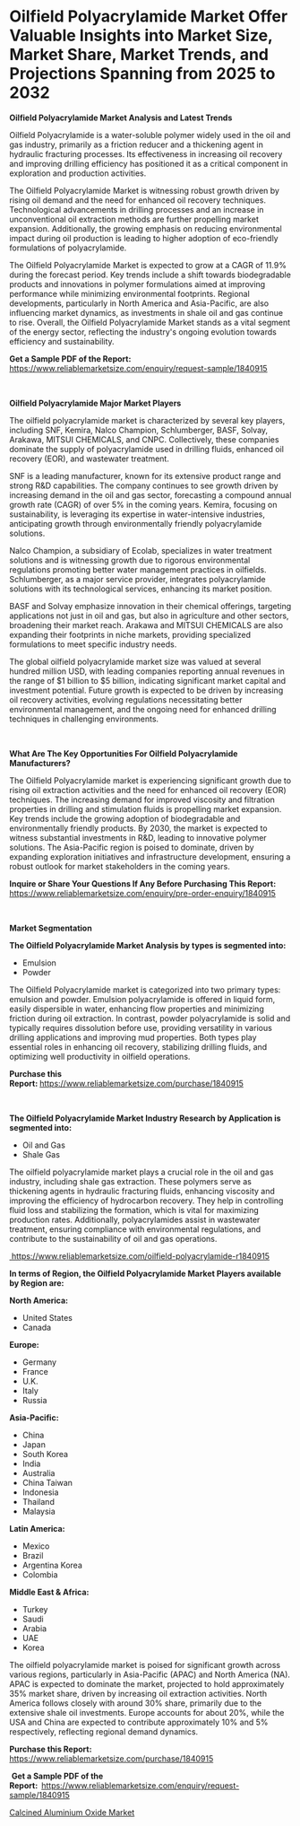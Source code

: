 <p><h1>Oilfield Polyacrylamide Market Offer Valuable Insights into Market Size, Market Share, Market Trends, and Projections Spanning from 2025 to 2032</h1></p><p><strong>Oilfield Polyacrylamide Market Analysis and Latest Trends</strong></p>
<p><p>Oilfield Polyacrylamide is a water-soluble polymer widely used in the oil and gas industry, primarily as a friction reducer and a thickening agent in hydraulic fracturing processes. Its effectiveness in increasing oil recovery and improving drilling efficiency has positioned it as a critical component in exploration and production activities. </p><p>The Oilfield Polyacrylamide Market is witnessing robust growth driven by rising oil demand and the need for enhanced oil recovery techniques. Technological advancements in drilling processes and an increase in unconventional oil extraction methods are further propelling market expansion. Additionally, the growing emphasis on reducing environmental impact during oil production is leading to higher adoption of eco-friendly formulations of polyacrylamide.</p><p>The Oilfield Polyacrylamide Market is expected to grow at a CAGR of 11.9% during the forecast period. Key trends include a shift towards biodegradable products and innovations in polymer formulations aimed at improving performance while minimizing environmental footprints. Regional developments, particularly in North America and Asia-Pacific, are also influencing market dynamics, as investments in shale oil and gas continue to rise. Overall, the Oilfield Polyacrylamide Market stands as a vital segment of the energy sector, reflecting the industry's ongoing evolution towards efficiency and sustainability.</p></p>
<p><strong>Get a Sample PDF of the Report:&nbsp;</strong> <a href="https://www.reliablemarketsize.com/enquiry/request-sample/1840915?utm_campaign=2200&utm_medium=2&utm_source=Github&utm_content=ia&utm_term=03022025&utm_id=oilfield-polyacrylamide">https://www.reliablemarketsize.com/enquiry/request-sample/1840915</a></p>
<p>&nbsp;</p>
<p><strong>Oilfield Polyacrylamide Major Market Players</strong></p>
<p><p>The oilfield polyacrylamide market is characterized by several key players, including SNF, Kemira, Nalco Champion, Schlumberger, BASF, Solvay, Arakawa, MITSUI CHEMICALS, and CNPC. Collectively, these companies dominate the supply of polyacrylamide used in drilling fluids, enhanced oil recovery (EOR), and wastewater treatment.</p><p>SNF is a leading manufacturer, known for its extensive product range and strong R&D capabilities. The company continues to see growth driven by increasing demand in the oil and gas sector, forecasting a compound annual growth rate (CAGR) of over 5% in the coming years. Kemira, focusing on sustainability, is leveraging its expertise in water-intensive industries, anticipating growth through environmentally friendly polyacrylamide solutions.</p><p>Nalco Champion, a subsidiary of Ecolab, specializes in water treatment solutions and is witnessing growth due to rigorous environmental regulations promoting better water management practices in oilfields. Schlumberger, as a major service provider, integrates polyacrylamide solutions with its technological services, enhancing its market position.</p><p>BASF and Solvay emphasize innovation in their chemical offerings, targeting applications not just in oil and gas, but also in agriculture and other sectors, broadening their market reach. Arakawa and MITSUI CHEMICALS are also expanding their footprints in niche markets, providing specialized formulations to meet specific industry needs.</p><p>The global oilfield polyacrylamide market size was valued at several hundred million USD, with leading companies reporting annual revenues in the range of $1 billion to $5 billion, indicating significant market capital and investment potential. Future growth is expected to be driven by increasing oil recovery activities, evolving regulations necessitating better environmental management, and the ongoing need for enhanced drilling techniques in challenging environments.</p></p>
<p>&nbsp;</p>
<p><strong>What Are The Key Opportunities For Oilfield Polyacrylamide Manufacturers?</strong></p>
<p><p>The Oilfield Polyacrylamide market is experiencing significant growth due to rising oil extraction activities and the need for enhanced oil recovery (EOR) techniques. The increasing demand for improved viscosity and filtration properties in drilling and stimulation fluids is propelling market expansion. Key trends include the growing adoption of biodegradable and environmentally friendly products. By 2030, the market is expected to witness substantial investments in R&D, leading to innovative polymer solutions. The Asia-Pacific region is poised to dominate, driven by expanding exploration initiatives and infrastructure development, ensuring a robust outlook for market stakeholders in the coming years.</p></p>
<p><strong>Inquire or Share Your Questions If Any Before Purchasing This Report:</strong> <a href="https://www.reliablemarketsize.com/enquiry/pre-order-enquiry/1840915?utm_campaign=2200&utm_medium=2&utm_source=Github&utm_content=ia&utm_term=03022025&utm_id=oilfield-polyacrylamide">https://www.reliablemarketsize.com/enquiry/pre-order-enquiry/1840915</a></p>
<p>&nbsp;</p>
<p><strong>Market Segmentation</strong></p>
<p><strong>The Oilfield Polyacrylamide Market Analysis by types is segmented into:</strong></p>
<p><ul><li>Emulsion</li><li>Powder</li></ul></p>
<p><p>The Oilfield Polyacrylamide market is categorized into two primary types: emulsion and powder. Emulsion polyacrylamide is offered in liquid form, easily dispersible in water, enhancing flow properties and minimizing friction during oil extraction. In contrast, powder polyacrylamide is solid and typically requires dissolution before use, providing versatility in various drilling applications and improving mud properties. Both types play essential roles in enhancing oil recovery, stabilizing drilling fluids, and optimizing well productivity in oilfield operations.</p></p>
<p><strong>Purchase this Report:&nbsp;</strong><a href="https://www.reliablemarketsize.com/purchase/1840915?utm_campaign=2200&utm_medium=2&utm_source=Github&utm_content=ia&utm_term=03022025&utm_id=oilfield-polyacrylamide">https://www.reliablemarketsize.com/purchase/1840915</a></p>
<p>&nbsp;</p>
<p><strong>The Oilfield Polyacrylamide Market Industry Research by Application is segmented into:</strong></p>
<p><ul><li>Oil and Gas</li><li>Shale Gas</li></ul></p>
<p><p>The oilfield polyacrylamide market plays a crucial role in the oil and gas industry, including shale gas extraction. These polymers serve as thickening agents in hydraulic fracturing fluids, enhancing viscosity and improving the efficiency of hydrocarbon recovery. They help in controlling fluid loss and stabilizing the formation, which is vital for maximizing production rates. Additionally, polyacrylamides assist in wastewater treatment, ensuring compliance with environmental regulations, and contribute to the sustainability of oil and gas operations.</p></p>
<p><a href="https://www.reliablemarketsize.com/oilfield-polyacrylamide-r1840915?utm_campaign=2200&utm_medium=2&utm_source=Github&utm_content=ia&utm_term=03022025&utm_id=oilfield-polyacrylamide">&nbsp;https://www.reliablemarketsize.com/oilfield-polyacrylamide-r1840915</a></p>
<p><strong>In terms of Region, the Oilfield Polyacrylamide Market Players available by Region are:</strong></p>
<p>
    <p> <strong> North America: </strong>
        <ul>
            <li>United States</li>
            <li>Canada</li>
        </ul>
        </p> 
    <p> <strong> Europe: </strong>
        <ul>
            <li>Germany</li>
            <li>France</li>
            <li>U.K.</li>
            <li>Italy</li>
            <li>Russia</li>
        </ul>
        </p> 
    <p> <strong> Asia-Pacific: </strong>
        <ul>
            <li>China</li>
            <li>Japan</li>
            <li>South Korea</li>
            <li>India</li>
            <li>Australia</li>
            <li>China Taiwan</li>
            <li>Indonesia</li>
            <li>Thailand</li>
            <li>Malaysia</li>
        </ul>
        </p> 
    <p> <strong> Latin America: </strong>
        <ul>
            <li>Mexico</li>
            <li>Brazil</li>
            <li>Argentina Korea</li>
            <li>Colombia</li>
        </ul>
        </p> 
    <p> <strong> Middle East & Africa: </strong>
        <ul>
            <li>Turkey</li>
            <li>Saudi</li>
            <li>Arabia</li>
            <li>UAE</li>
            <li>Korea</li>
        </ul>
    </p>
    </p>
<p><p>The oilfield polyacrylamide market is poised for significant growth across various regions, particularly in Asia-Pacific (APAC) and North America (NA). APAC is expected to dominate the market, projected to hold approximately 35% market share, driven by increasing oil extraction activities. North America follows closely with around 30% share, primarily due to the extensive shale oil investments. Europe accounts for about 20%, while the USA and China are expected to contribute approximately 10% and 5% respectively, reflecting regional demand dynamics.</p></p>
<p><strong>Purchase this Report: </strong><a href="https://www.reliablemarketsize.com/purchase/1840915?utm_campaign=2200&utm_medium=2&utm_source=Github&utm_content=ia&utm_term=03022025&utm_id=oilfield-polyacrylamide">https://www.reliablemarketsize.com/purchase/1840915</a></p>
<p>&nbsp;<strong>Get a Sample PDF of the Report:&nbsp;&nbsp;</strong><a href="https://www.reliablemarketsize.com/enquiry/request-sample/1840915?utm_campaign=2200&utm_medium=2&utm_source=Github&utm_content=ia&utm_term=03022025&utm_id=oilfield-polyacrylamide">https://www.reliablemarketsize.com/enquiry/request-sample/1840915</a></p>
<p><strong></strong></p>
<p><p><a href="https://github.com/MonroeBullock54/Market-Research-Report-List-1/blob/main/calcined-aluminium-oxide-market.md?utm_campaign=2200&utm_medium=2&utm_source=Github&utm_content=ia&utm_term=03022025&utm_id=oilfield-polyacrylamide">Calcined Aluminium Oxide Market</a></p></p>